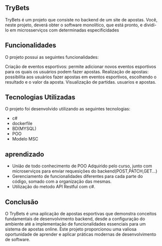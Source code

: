 ## TryBets
TryBets é um projeto que consiste no backend de um site de apostas. Você, neste projeto, deverá obter o software monolítico, que está pronto, e dividí-lo em microsserviços com determinadas especificidades

## Funcionalidades
O projeto possui as seguintes funcionalidades:

Criação de eventos esportivos: permite adicionar novos eventos esportivos para os quais os usuários podem fazer apostas.
Realização de apostas: possibilita aos usuários fazer apostas em eventos esportivos, escolhendo o resultado e o valor da aposta.
Visualização de partidas. usuarios e apostas.

## Tecnologias Utilizadas
O projeto foi desenvolvido utilizando as seguintes tecnologias:

- c#
- dockerfile
- BD(MYSQL)
- POO
- Modelo MSC

## aprendizado
- União de todo conhecimento de POO Adquirido pelo curso, junto com microserviços para enviar requesições do backend(POST,PATCH,GET...)
- Gerenciamento de funcionalidades diferentes para cada parte do código, somado com a organização das mesmas.
- Utilização do metodo API Restful com c#.

## Conclusão
O TryBets é uma aplicação de apostas esportivas que demonstra conceitos fundamentais de desenvolvimento backend, desde a configuração do ambiente até a implementação de funcionalidades essenciais para um sistema de apostas online. Este projeto proporcionou uma valiosa oportunidade de aprender e aplicar práticas modernas de desenvolvimento de software.
